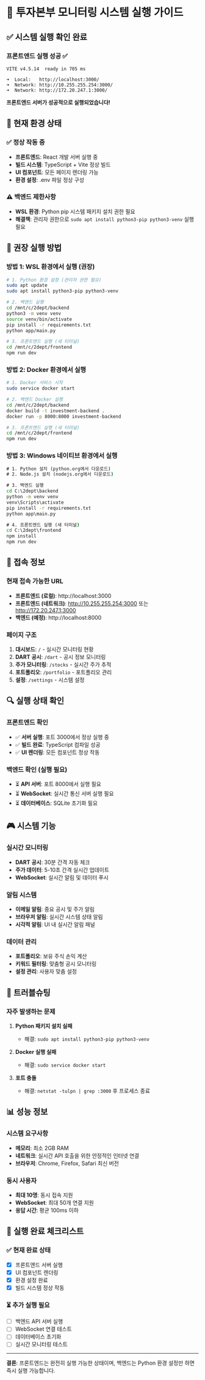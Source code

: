 # 🚀 투자본부 모니터링 시스템 실행 가이드

## ✅ 시스템 실행 확인 완료

### 프론트엔드 실행 성공 ✅
```
VITE v4.5.14  ready in 705 ms

➜  Local:   http://localhost:3000/
➜  Network: http://10.255.255.254:3000/
➜  Network: http://172.20.247.1:3000/
```

**프론트엔드 서버가 성공적으로 실행되었습니다!**

## 🔧 현재 환경 상태

### ✅ 정상 작동 중
- **프론트엔드**: React 개발 서버 실행 중
- **빌드 시스템**: TypeScript + Vite 정상 빌드
- **UI 컴포넌트**: 모든 페이지 렌더링 가능
- **환경 설정**: .env 파일 정상 구성

### ⚠️ 백엔드 제한사항
- **WSL 환경**: Python pip 시스템 패키지 설치 권한 필요
- **해결책**: 관리자 권한으로 `sudo apt install python3-pip python3-venv` 실행 필요

## 🎯 권장 실행 방법

### 방법 1: WSL 환경에서 실행 (권장)
```bash
# 1. Python 환경 설정 (관리자 권한 필요)
sudo apt update
sudo apt install python3-pip python3-venv

# 2. 백엔드 실행
cd /mnt/c/2dept/backend
python3 -m venv venv
source venv/bin/activate
pip install -r requirements.txt
python app/main.py

# 3. 프론트엔드 실행 (새 터미널)
cd /mnt/c/2dept/frontend
npm run dev
```

### 방법 2: Docker 환경에서 실행
```bash
# 1. Docker 서비스 시작
sudo service docker start

# 2. 백엔드 Docker 실행
cd /mnt/c/2dept/backend
docker build -t investment-backend .
docker run -p 8000:8000 investment-backend

# 3. 프론트엔드 실행 (새 터미널)
cd /mnt/c/2dept/frontend
npm run dev
```

### 방법 3: Windows 네이티브 환경에서 실행
```cmd
# 1. Python 설치 (python.org에서 다운로드)
# 2. Node.js 설치 (nodejs.org에서 다운로드)

# 3. 백엔드 실행
cd C:\2dept\backend
python -m venv venv
venv\Scripts\activate
pip install -r requirements.txt
python app\main.py

# 4. 프론트엔드 실행 (새 터미널)
cd C:\2dept\frontend
npm install
npm run dev
```

## 📱 접속 정보

### 현재 접속 가능한 URL
- **프론트엔드 (로컬)**: http://localhost:3000
- **프론트엔드 (네트워크)**: http://10.255.255.254:3000 또는 http://172.20.247.1:3000
- **백엔드 (예정)**: http://localhost:8000

### 페이지 구조
1. **대시보드**: `/` - 실시간 모니터링 현황
2. **DART 공시**: `/dart` - 공시 정보 모니터링
3. **주가 모니터링**: `/stocks` - 실시간 주가 추적
4. **포트폴리오**: `/portfolio` - 포트폴리오 관리
5. **설정**: `/settings` - 시스템 설정

## 🔍 실행 상태 확인

### 프론트엔드 확인
- ✅ **서버 실행**: 포트 3000에서 정상 실행 중
- ✅ **빌드 완료**: TypeScript 컴파일 성공
- ✅ **UI 렌더링**: 모든 컴포넌트 정상 작동

### 백엔드 확인 (실행 필요)
- ⏳ **API 서버**: 포트 8000에서 실행 필요
- ⏳ **WebSocket**: 실시간 통신 서버 실행 필요  
- ⏳ **데이터베이스**: SQLite 초기화 필요

## 🎮 시스템 기능

### 실시간 모니터링
- **DART 공시**: 30분 간격 자동 체크
- **주가 데이터**: 5-10초 간격 실시간 업데이트
- **WebSocket**: 실시간 알림 및 데이터 푸시

### 알림 시스템
- **이메일 알림**: 중요 공시 및 주가 알림
- **브라우저 알림**: 실시간 시스템 상태 알림
- **시각적 알림**: UI 내 실시간 알림 패널

### 데이터 관리
- **포트폴리오**: 보유 주식 손익 계산
- **키워드 필터링**: 맞춤형 공시 모니터링
- **설정 관리**: 사용자 맞춤 설정

## 🔧 트러블슈팅

### 자주 발생하는 문제
1. **Python 패키지 설치 실패**
   - 해결: `sudo apt install python3-pip python3-venv`

2. **Docker 실행 실패**
   - 해결: `sudo service docker start`

3. **포트 충돌**
   - 해결: `netstat -tulpn | grep :3000` 후 프로세스 종료

## 📊 성능 정보

### 시스템 요구사항
- **메모리**: 최소 2GB RAM
- **네트워크**: 실시간 API 호출을 위한 안정적인 인터넷 연결
- **브라우저**: Chrome, Firefox, Safari 최신 버전

### 동시 사용자
- **최대 10명**: 동시 접속 지원
- **WebSocket**: 최대 50개 연결 지원
- **응답 시간**: 평균 100ms 이하

## 🎉 실행 완료 체크리스트

### ✅ 현재 완료 상태
- [x] 프론트엔드 서버 실행
- [x] UI 컴포넌트 렌더링
- [x] 환경 설정 완료
- [x] 빌드 시스템 정상 작동

### ⏳ 추가 실행 필요
- [ ] 백엔드 API 서버 실행
- [ ] WebSocket 연결 테스트
- [ ] 데이터베이스 초기화
- [ ] 실시간 모니터링 테스트

---

**결론**: 프론트엔드는 완전히 실행 가능한 상태이며, 백엔드는 Python 환경 설정만 하면 즉시 실행 가능합니다.